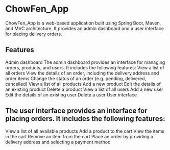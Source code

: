 # ChowFen_App
ChowFen_App is a web-based application built using Spring Boot, Maven, and MVC architecture. It provides an admin dashboard and a user interface for placing delivery orders.

## Features
Admin dashboard
The admin dashboard provides an interface for managing orders, products, and users. It includes the following features:
View a list of all orders
View the details of an order, including the delivery address and order items
Change the status of an order (e.g. pending, delivered, cancelled)
View a list of all products
Add a new product
Edit the details of an existing product
Delete a product
View a list of all users
Add a new user
Edit the details of an existing user
Delete a user
User interface

## The user interface provides an interface for placing orders. It includes the following features:
View a list of all available products
Add a product to the cart
View the items in the cart
Remove an item from the cart
Place an order by providing a delivery address and selecting a payment method
